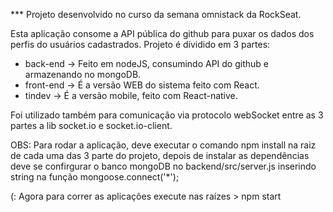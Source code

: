 *** Projeto desenvolvido no curso da semana omnistack da RockSeat.

Esta aplicação consome a API pública do github para puxar os dados dos perfis do usuários cadastrados.
Projeto é dívidido em 3 partes: 
* back-end   -> Feito em nodeJS, consumindo API do github e armazenando no mongoDB.
* front-end  -> É a versão WEB do sistema feito com React.
* tindev     -> É a versão mobile, feito com React-native. 

Foi utilizado também para comunicação via protocolo webSocket entre as 3 partes a lib socket.io e socket.io-client.


OBS: Para rodar a aplicação, deve executar o comando npm install na raiz de cada uma das 3 parte do projeto, depois de instalar as dependências deve se confirgurar o banco mongoDB no  backend/src/server.js inserindo string na função mongoose.connect('*');

(: Agora para correr as aplicações execute nas raízes > npm start  
